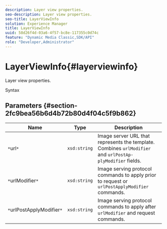 ```yaml
---
description: Layer view properties.
seo-description: Layer view properties.
seo-title: LayerViewInfo
solution: Experience Manager
title: LayerViewInfo
uuid: 58d26f4d-03a6-4f57-bc8e-117355c0d74c
feature: "Dynamic Media Classic,SDK/API"
role: "Developer,Administrator"
---
```


# LayerViewInfo{#layerviewinfo}

Layer view properties.

 Syntax 

## Parameters {#section-2fc9bea56b6d4b72b80d4f04c5f9b862}

|  Name  | Type  | Description  |
|---|---|---|
|  `*`url`*`  | `xsd:string`  |Image server URL that represents the template. Combines `urlModifier` and `urlPostAp- plyModifier` fields.  |
|  `*`urlModifier`*`  | `xsd:string`  |Image serving protocol commands to apply prior to request or `urlPostApplyModifier` commands.  |
|  `*`urlPostApplyModifier`*`  | `xsd:string`  |Image serving protocol commands to apply after `urlModifier` and request commands.  |

